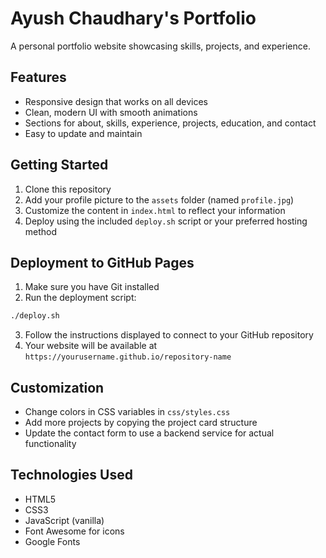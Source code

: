 # Ayush Chaudhary's Portfolio

A personal portfolio website showcasing skills, projects, and experience.

## Features

- Responsive design that works on all devices
- Clean, modern UI with smooth animations
- Sections for about, skills, experience, projects, education, and contact
- Easy to update and maintain

## Getting Started

1. Clone this repository
2. Add your profile picture to the `assets` folder (named `profile.jpg`)
3. Customize the content in `index.html` to reflect your information
4. Deploy using the included `deploy.sh` script or your preferred hosting method

## Deployment to GitHub Pages

1. Make sure you have Git installed
2. Run the deployment script:

```bash
./deploy.sh
```

3. Follow the instructions displayed to connect to your GitHub repository
4. Your website will be available at `https://yourusername.github.io/repository-name`

## Customization

- Change colors in CSS variables in `css/styles.css`
- Add more projects by copying the project card structure
- Update the contact form to use a backend service for actual functionality

## Technologies Used

- HTML5
- CSS3
- JavaScript (vanilla)
- Font Awesome for icons
- Google Fonts